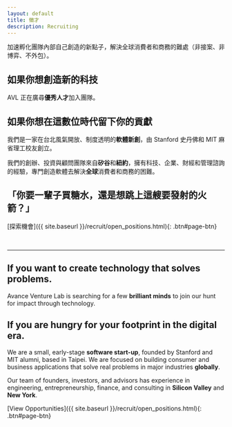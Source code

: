 ```yaml
---
layout: default
title: 徵才
description: Recruiting
---
```


加速孵化團隊內部自己創造的新點子，解決全球消費者和商務的難處（非接案、非博弈、不外包）。

## 如果你想創造新的科技

AVL 正在廣尋**優秀人才**加入團隊。

## 如果你想在這數位時代留下你的貢獻

我們是一家在台北風氣開放、制度透明的**軟體新創**，由 Stanford 史丹佛和 MIT 麻省理工校友創立。

我們的創辦、投資與顧問團隊來自**矽谷**和**紐約**，擁有科技、企業、財經和管理諮詢的經驗，專門創造軟體去解決**全球**消費者和商務的困難。

## 「你要一輩子買糖水，還是想跳上這艘要發射的火箭？」

[探索機會]({{ site.baseurl }}/recruit/open_positions.html){: .btn#page-btn}

<br>

---

## If you want to create technology that solves problems.

Avance Venture Lab is searching for a few **brilliant minds** to join our hunt for impact through technology.

## If you are hungry for your footprint in the digital era.

We are a small, early-stage **software start-up**, founded by Stanford and MIT alumni, based in Taipei. We are focused on building consumer and business applications that solve real problems in major industries **globally**.

Our team of founders, investors, and advisors has experience in engineering, entrepreneurship, finance, and consulting in **Silicon Valley** and **New York**.

[View Opportunities]({{ site.baseurl }}/recruit/open_positions.html){: .btn#page-btn}